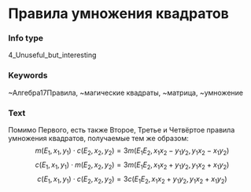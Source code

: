 # Правила умножения квадратов
### Info type
4_Unuseful_but_interesting
### Keywords
~Алгебра17Правила, ~магические квадраты, ~матрица, ~умножение
### Text
Помимо Первого, есть также Второе, Третье и Четвёртое правила умножения квадратов, получаемые тем же образом:
$$m(E_1, x_1, y_1) \cdot c(E_2, x_2, y_2) = 3m(E_1E_2, x_1x_2 - y_1y_2, y_1x_2 - x_1y_2)$$
$$c(E_1, x_1, y_1) \cdot m(E_2, x_2, y_2) = 3m(E_1E_2, x_1x_2 + y_1y_2, y_1x_2 + x_1y_2)$$
$$c(E_1, x_1, y_1) \cdot c(E_2, x_2, y_2) = 3c(E_1E_2, x_1x_2 + y_1y_2, y_1x_2 + x_1y_2)$$
```
